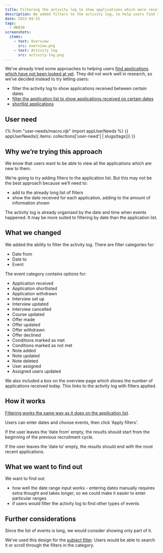 ```yaml
---
title: Filtering the activity log to show applications which were received recently
description: We added filters to the activity log, to help users find recently received applications.
date: 2022-04-25
tags:
  - MN030
screenshots:
  items:
    - text: Overview
      src: overview.png
    - text: Activity log
      src: activity-log.png
---
```


We’ve already tried some approaches to helping users [find applications which have not been looked at yet](/manage-teacher-training-applications/helping-users-find-applications-which-have-not-been-looked-at-yet/). They did not work well in research, so we’ve decided instead to try letting users:

- filter the activity log to show applications received between certain dates
- [filter the application list to show applications received on certain dates](/manage-teacher-training-applications/filtering-the-application-list-to-show-applications-received-recently/)
- [shortlist applications](/manage-teacher-training-applications/shortisting-an-application/)

## User need

{% from "user-needs/macro.njk" import appUserNeeds %}
{{ appUserNeeds({ items: collections['user-need'] | slugs(tags)}) }}

## Why we’re trying this approach

We know that users want to be able to view all the applications which are new to them.

We’re going to try adding filters to the application list. But this may not be the best approach because we’ll need to:

- add to the already long list of filters
- show the date received for each application, adding to the amount of information shown

The activity log is already organised by the date and time when events happened. It may be more suited to filtering by date than the application list.

## What we changed

We added the ability to filter the activity log. There are filter categories for:

- Date from
- Date to
- Event

The event category contains options for:

- Application received
- Application shortlisted
- Application withdrawn
- Interview set up
- Interview updated
- Interview cancelled
- Course updated
- Offer made
- Offer updated
- Offer withdrawn
- Offer declined
- Conditions marked as met
- Conditions marked as not met
- Note added
- Note updated
- Note deleted
- User assigned
- Assigned users updated

We also included a box on the overview page which shows the number of applications received today. This links to the activity log with filters applied.

## How it works

[Filtering works the same way as it does on the application list](#).

Users can enter dates and choose events, then click ‘Apply filters’.

If the user leaves the ‘date from’ empty, the results should start from the beginning of the previous recruitment cycle.

If the user leaves the ‘date to’ empty, the results should end with the most recent applications.

## What we want to find out

We want to find out:

- how well the date range input works - entering dates manually requires extra thought and takes longer, so we could make it easier to enter particular ranges
- if users would filter the activity log to find other types of events

## Further considerations

Since the list of events is long, we would consider showing only part of it.

We’ve used this design for the [subject filter](/manage-teacher-training-applications/filter-by-subject/). Users would be able to search it or scroll through the filters in the category.
